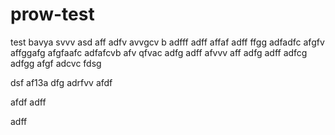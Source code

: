 # prow-test
test
bavya
svvv
asd
aff
adfv
avvgcv b
adfff
adff
affaf
adff
ffgg
adfadfc
afgfv
affggafg
afgfaafc
adfafcvb
afv
qfvac
adfg
adff
afvvv
aff
adfg
adff
adfcg
adfgg
afgf
adcvc
fdsg

dsf
af13a
dfg
adrfvv
afdf

afdf
adff




adff
